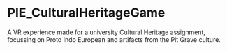 # PIE_CulturalHeritageGame
 A VR experience made for a university Cultural Heritage assignment, focussing on Proto Indo European and artifacts from the Pit Grave culture. 
